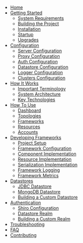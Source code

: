 * [Home](Home)
* [Getting Started](Getting-Started)
  * [System Requirements](Getting-Started#system-requirements)
  * [Building the Project](Getting-Started#building-the-project)
  * [Installation](Getting-Started#installation)
  * [Startup](Getting-Started#startup)
  * [Upgrades](Getting-Started#upgrades)
* [Configuration](Configuration)
  * [Server Configuration](Configuration#server-configuration)
  * [Proxy Configuration](Configuration#proxy-configuration)
  * [Auth Configuration](Configuration#auth-configuration)
  * [Datastore Configuration](Configuration#datastore-configuration)
  * [Logger Configuration](Configuration#logger-configuration)
  * [Clusters Configuration](Configuration#clusters-configuration)
* [How It Works](How-It-Works)
  * [Important Terminology](How-It-Works#important-terminology)
  * [System Architecture](How-It-Works#system-architecture)
  * [Key Technologies](How-It-Works#key-technologies)
* [How To Use](How-To-Use)
  * [Dashboard]()
  * [Topologies]()
  * [Frameworks]()
  * [Resources]()
  * [Accounts]()
* [Developing Frameworks](Developing-Frameworks)
  * [Project Setup](Framework-Project-Setup)
  * [Framework Configuration](Framework-Configuration)
  * [Component Implementation](Component-Implementation)
  * [Resource Implementation](Resource-Implementation)
  * [Serialization Implementation](Serialization-Implementation)
  * [Framework Logging](Framework-Logging)
  * [Framework Metrics](Framework-Metrics)
* [Datastores](Datastores)
  * [JDBC Datastore](Datastores#jdbc-datastore-default)
  * [MongoDB Datastore](Datastores#mongodb-datastore)
  * [Building a Custom Datastore](Datastores#building-a-custom-datastore)
* [Authentication](Authentication)
  * [Shiro Configuration](Authentication#shiro-configuration)
  * [Datastore Realm](Authentication#datastore-realm)
  * [Building a Custom Realm](Authentication#building-a-custom-realm)
* [Troubleshooting](Troubleshooting)
* [FAQ](FAQ)
* [Contributing](Contributing)
